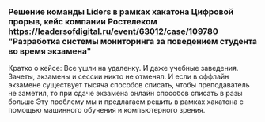 ### Решение команды Liders в рамках хакатона Цифровой прорыв, кейс компании Ростелеком https://leadersofdigital.ru/event/63012/case/109780 "Разработка системы мониторинга за поведением студента во время экзамена"
Кратко о кейсе: Все ушли на удаленку. И даже учебные заведения. Зачеты, экзамены и сессии никто не отменял. И если в оффлайн экзамене существует тысяча способов списать, чтобы преподаватель не заметил, то при сдаче экзамена онлайн способов списать в разы больше Эту проблему мы и предлагаем решить в рамках хакатона с помощью машинного обучения и компьютерного зрения.
